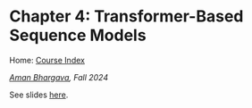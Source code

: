 # Chapter 4: Transformer-Based Sequence Models

Home: [Course Index](index.html)

_[Aman Bhargava](aman-bhargava.com), Fall 2024_

See slides [here](slides/intro_to_llms.pdf).
